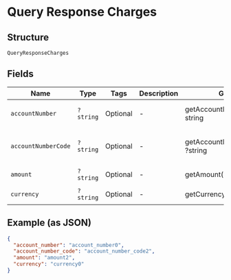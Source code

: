 
# Query Response Charges

## Structure

`QueryResponseCharges`

## Fields

| Name | Type | Tags | Description | Getter | Setter |
|  --- | --- | --- | --- | --- | --- |
| `accountNumber` | `?string` | Optional | - | getAccountNumber(): ?string | setAccountNumber(?string accountNumber): void |
| `accountNumberCode` | `?string` | Optional | - | getAccountNumberCode(): ?string | setAccountNumberCode(?string accountNumberCode): void |
| `amount` | `?string` | Optional | - | getAmount(): ?string | setAmount(?string amount): void |
| `currency` | `?string` | Optional | - | getCurrency(): ?string | setCurrency(?string currency): void |

## Example (as JSON)

```json
{
  "account_number": "account_number0",
  "account_number_code": "account_number_code2",
  "amount": "amount2",
  "currency": "currency0"
}
```

